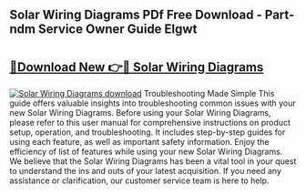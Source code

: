 ## Solar Wiring Diagrams PDf Free Download - Part-ndm Service Owner Guide Elgwt

# <h2><a href="http://dfnadr.blite.top/?on=Solar+Wiring+Diagrams">🔗Download New 👉🔴 Solar Wiring Diagrams</a></h2>

[![Solar Wiring Diagrams download](https://i.imgur.com/lujVjoI.png)](http://dfnadr.blite.top/?on=Solar+Wiring+Diagrams)
Troubleshooting Made Simple This guide offers valuable insights into troubleshooting common issues with your new Solar Wiring Diagrams. Before using your Solar Wiring Diagrams, please refer to this user manual for comprehensive instructions on product setup, operation, and troubleshooting. It includes step-by-step guides for using each feature, as well as important safety information. Enjoy the efficiency of list of features while using your new Solar Wiring Diagrams. We believe that the Solar Wiring Diagrams has been a vital tool in your quest to understand the ins and outs of your latest acquisition. If you need any assistance or clarification, our customer service team is here to help.
